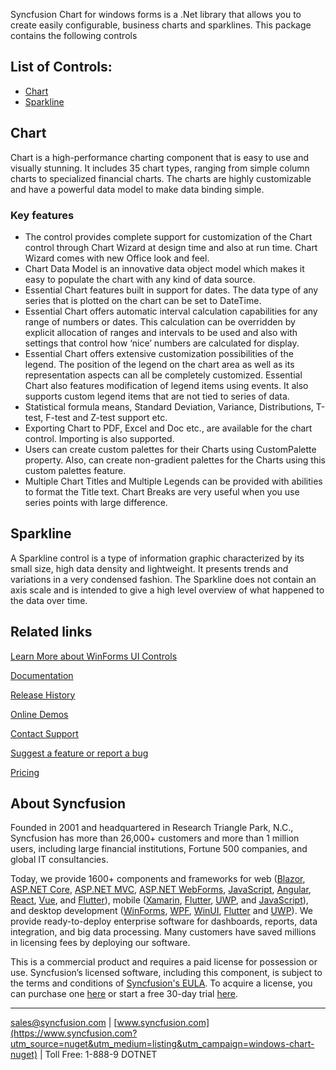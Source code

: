 Syncfusion Chart for windows forms is a .Net library that allows you to create easily configurable, business charts and sparklines. This package contains the following controls

## List of Controls:
* [Chart](https://www.syncfusion.com/winforms-ui-controls/chart?utm_source=nuget&utm_medium=listing&utm_campaign=windows-chart-nuget)
* [Sparkline](https://www.syncfusion.com/winforms-ui-controls/sparkline?utm_source=nuget&utm_medium=listing&utm_campaign=windows-chart-nuget)

## Chart

Chart is a high-performance charting component that is easy to use and visually stunning. It includes 35 chart types, ranging from simple column charts to specialized financial charts. The charts are highly customizable and have a powerful data model to make data binding simple.

### Key features

* The control provides complete support for customization of the Chart control through Chart Wizard at design time and also at run time. Chart Wizard comes with new Office look and feel.
* Chart Data Model is an innovative data object model which makes it easy to populate the chart with any kind of data source.
* Essential Chart features built in support for dates. The data type of any series that is plotted on the chart can be set to DateTime.
* Essential Chart offers automatic interval calculation capabilities for any range of numbers or dates. This calculation can be overridden by explicit allocation of ranges and intervals to be used and also with settings that control how ‘nice’ numbers are calculated for display.
* Essential Chart offers extensive customization possibilities of the legend. The position of the legend on the chart area as well as its representation aspects can all be completely customized. Essential Chart also features modification of legend items using events. It also supports custom legend items that are not tied to series of data.
* Statistical formula means, Standard Deviation, Variance, Distributions, T-test, F-test and Z-test support etc.
* Exporting Chart to PDF, Excel and Doc etc., are available for the chart control. Importing is also supported.
* Users can create custom palettes for their Charts using CustomPalette property. Also, can create non-gradient palettes for the Charts using this custom palettes feature.
* Multiple Chart Titles and Multiple Legends can be provided with abilities to format the Title text.
Chart Breaks are very useful when you use series points with large difference.

## Sparkline

A Sparkline control is a type of information graphic characterized by its small size, high data density and lightweight. It presents trends and variations in a very condensed fashion. The Sparkline does not contain an axis scale and is intended to give a high level overview of what happened to the data over time.


## Related links
[Learn More about WinForms UI Controls](https://www.syncfusion.com/winforms-ui-controls?utm_source=nuget&utm_medium=listing&utm_campaign=windows-chart-nuget)

[Documentation](https://help.syncfusion.com/windowsforms/overview?utm_source=nuget&utm_medium=listing&utm_campaign=windows-chart-nuget)

[Release History](https://help.syncfusion.com/windowsforms/release-notes/v19.4.0.56?utm_source=nuget&utm_medium=listing&utm_campaign=windows-chart-nuget)

[Online Demos](https://github.com/syncfusion/winforms-demos/?utm_source=nuget&utm_medium=listing&utm_campaign=windows-chart-nuget)

[Contact Support](https://www.syncfusion.com/support/directtrac/incidents/newincident/?utm_source=nuget&utm_medium=listing&utm_campaign=windows-chart-nuget)

[Suggest a feature or report a bug](https://www.syncfusion.com/feedback/winforms?utm_source=nuget&utm_medium=listing&utm_campaign=windows-chart-nuget)

[Pricing](https://www.syncfusion.com/sales/products/windowsforms?utm_source=nuget&utm_medium=listing&utm_campaign=windows-chart-nuget)

## About Syncfusion
Founded in 2001 and headquartered in Research Triangle Park, N.C., Syncfusion has more than 26,000+ customers and more than 1 million users, including large financial institutions, Fortune 500 companies, and global IT consultancies.

Today, we provide 1600+ components and frameworks for web ([Blazor](https://www.syncfusion.com/blazor-components?utm_source=nuget&utm_medium=listing&utm_campaign=windows-chart-nuget), [ASP.NET Core](https://www.syncfusion.com/aspnet-core-ui-controls?utm_source=nuget&utm_medium=listing&utm_campaign=windows-chart-nuget), [ASP.NET MVC](https://www.syncfusion.com/aspnet-mvc-ui-controls?utm_source=nuget&utm_medium=listing&utm_campaign=windows-chart-nuget), [ASP.NET WebForms](https://www.syncfusion.com/jquery/aspnet-webforms-ui-controls?utm_source=nuget&utm_medium=listing&utm_campaign=windows-chart-nuget), [JavaScript](https://www.syncfusion.com/javascript-ui-controls?utm_source=nuget&utm_medium=listing&utm_campaign=windows-chart-nuget), [Angular](https://www.syncfusion.com/angular-ui-components?utm_source=nuget&utm_medium=listing&utm_campaign=windows-chart-nuget), [React](https://www.syncfusion.com/react-ui-components?utm_source=nuget&utm_medium=listing&utm_campaign=windows-chart-nuget), [Vue](https://www.syncfusion.com/vue-ui-components?utm_source=nuget&utm_medium=listing&utm_campaign=windows-chart-nuget), and [Flutter](https://www.syncfusion.com/flutter-widgets?utm_source=nuget&utm_medium=listing&utm_campaign=windows-chart-nuget)), mobile ([Xamarin](https://www.syncfusion.com/xamarin-ui-controls?utm_source=nuget&utm_medium=listing&utm_campaign=windows-chart-nuget), [Flutter](https://www.syncfusion.com/flutter-widgets?utm_source=nuget&utm_medium=listing&utm_campaign=windows-chart-nuget), [UWP](https://www.syncfusion.com/uwp-ui-controls?utm_source=nuget&utm_medium=listing&utm_campaign=windows-chart-nuget), and [JavaScript](https://www.syncfusion.com/javascript-ui-controls?utm_source=nuget&utm_medium=listing&utm_campaign=windows-chart-nuget)), and desktop development ([WinForms](https://www.syncfusion.com/winforms-ui-controls?utm_source=nuget&utm_medium=listing&utm_campaign=windows-chart-nuget), [WPF](https://www.syncfusion.com/wpf-ui-controls?utm_source=nuget&utm_medium=listing&utm_campaign=windows-chart-nuget), [WinUI](https://www.syncfusion.com/winui-controls?utm_source=nuget&utm_medium=listing&utm_campaign=windows-chart-nuget), [Flutter](https://www.syncfusion.com/flutter-widgets?utm_source=nuget&utm_medium=listing&utm_campaign=windows-chart-nuget) and [UWP](https://www.syncfusion.com/uwp-ui-controls?utm_source=nuget&utm_medium=listing&utm_campaign=windows-chart-nuget)). We provide ready-to-deploy enterprise software for dashboards, reports, data integration, and big data processing. Many customers have saved millions in licensing fees by deploying our software.


This is a commercial product and requires a paid license for possession or use. Syncfusion’s licensed software, including this component, is subject to the terms and conditions of [Syncfusion's EULA](https://www.syncfusion.com/eula/es/?utm_source=nuget&utm_medium=listing&utm_campaign=windows-chart-nuget). To acquire a license, you can purchase one [here]( https://www.syncfusion.com/sales/products/windowsforms?utm_source=nuget&utm_medium=listing&utm_campaign=windows-chart-nuget) or start a free 30-day trial [here](https://www.syncfusion.com/account/manage-trials/start-trials?utm_source=nuget&utm_medium=listing&utm_campaign=windows-chart-nuget).

___

[sales@syncfusion.com](mailto:sales@syncfusion.com?Subject=Syncfusion%20Notifications%20WinUI-%20NuGet) | [www.syncfusion.com](https://www.syncfusion.com?utm_source=nuget&utm_medium=listing&utm_campaign=windows-chart-nuget) | Toll Free: 1-888-9 DOTNET


